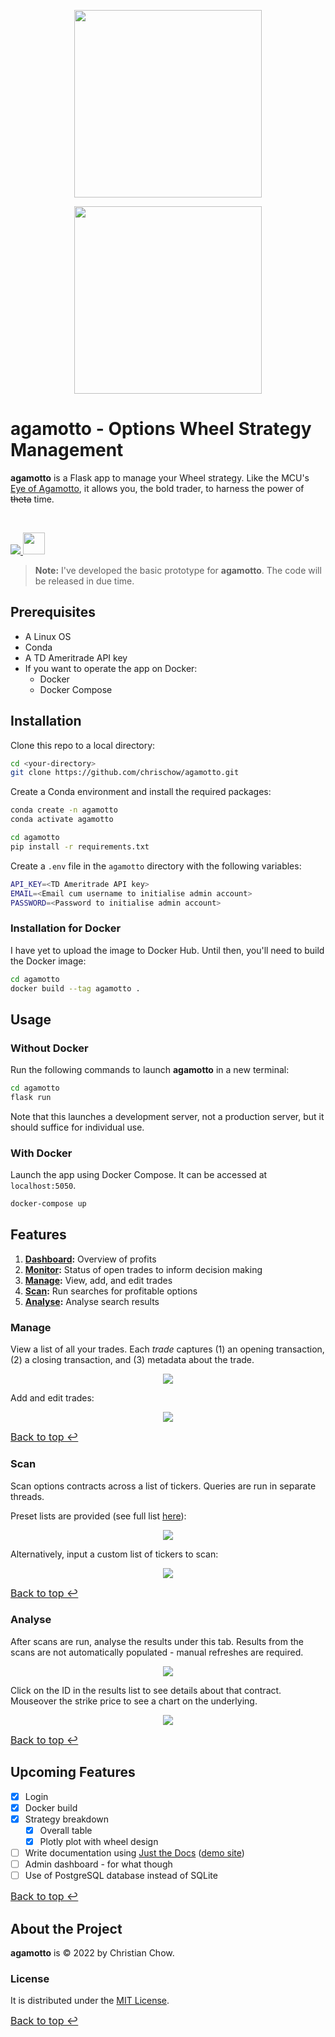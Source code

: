 <p align="center">
    <img src="project/static/img/agamotto.png" width=300>
</p>

<p align="center">
    <img src="project/static/img/agamotto_word.png" width="300">
</p>

# agamotto - Options Wheel Strategy Management
**agamotto** is a Flask app to manage your Wheel strategy. Like the MCU's [Eye of Agamotto](https://marvel.fandom.com/wiki/Eye_of_Agamotto), it allows you, the bold trader, to harness the power of ~~theta~~ time.

<br>
<p>
    <a href="https://www.python.org/">
        <img src="http://ForTheBadge.com/images/badges/made-with-python.svg">
    </a>
    <a href="https://flask.palletsprojects.com/en/2.0.x/">
        <img src="https://raw.githubusercontent.com/pallets/flask-website/master/flask_website/static/badges/powered-by-flask-s.png" height="35">
    </a>
</p>

> **Note:** I've developed the basic prototype for **agamotto**. The code will be released in due time.

## Prerequisites

- A Linux OS
- Conda
- A TD Ameritrade API key
- If you want to operate the app on Docker:
    - Docker
    - Docker Compose

## Installation
Clone this repo to a local directory:

```bash
cd <your-directory>
git clone https://github.com/chrischow/agamotto.git
```

Create a Conda environment and install the required packages:

```bash
conda create -n agamotto
conda activate agamotto

cd agamotto
pip install -r requirements.txt
```

Create a `.env` file in the `agamotto` directory with the following variables:

```bash
API_KEY=<TD Ameritrade API key>
EMAIL=<Email cum username to initialise admin account>
PASSWORD=<Password to initialise admin account>
```

### Installation for Docker
I have yet to upload the image to Docker Hub. Until then, you'll need to build the Docker image:

```bash
cd agamotto
docker build --tag agamotto .
```

## Usage

### Without Docker
Run the following commands to launch **agamotto** in a new terminal:

```bash
cd agamotto
flask run
```

Note that this launches a development server, not a production server, but it should suffice for individual use.

### With Docker
Launch the app using Docker Compose. It can be accessed at `localhost:5050`.

```bash
docker-compose up
```

<div id="features"></div>

## Features
1. **[Dashboard](dashboard.md):** Overview of profits
2. **[Monitor](monitor.md):** Status of open trades to inform decision making
3. **[Manage](#manage):** View, add, and edit trades
4. **[Scan](#scan):** Run searches for profitable options
5. **[Analyse](#analyse):** Analyse search results

### Manage
View a list of all your trades. Each *trade* captures (1) an opening transaction, (2) a closing transaction, and (3) metadata about the trade.

<p align="center">
    <img src="screenshots/manage-list.jpg">
</p>

Add and edit trades:

<p align="center">
    <img src="screenshots/manage-add.jpg">
</p>

<a href="#features" style="font-size: 1.0rem;">Back to top ↩</a>

<div id="scan"></div>

### Scan
Scan options contracts across a list of tickers. Queries are run in separate threads.

Preset lists are provided (see full list [here](https://github.com/chrischow/agamotto_v2/blob/main/preset_ticker_lists.md)):

<p align="center">
    <img src="screenshots/scan-preset.jpg">
</p>

Alternatively, input a custom list of tickers to scan:

<p align="center">
    <img src="screenshots/scan-custom.jpg">
</p>

<a href="#features" style="font-size: 1.0rem;">Back to top ↩</a>

<div id="analyse"></div>

### Analyse
After scans are run, analyse the results under this tab. Results from the scans are not automatically populated - manual refreshes are required.

<p align="center">
    <img src="screenshots/analyse-results.jpg">
</p>

Click on the ID in the results list to see details about that contract. Mouseover the strike price to see a chart on the underlying.

<p align="center">
    <img src="screenshots/analyse-detail.jpg">
</p>

<a href="#features" style="font-size: 1.0rem;">Back to top ↩</a>

## Upcoming Features
- [X] Login
- [X] Docker build
- [X] Strategy breakdown
    - [X] Overall table
    - [X] Plotly plot with wheel design
- [ ] Write documentation using [Just the Docs](https://github.com/pmarsceill/just-the-docs) ([demo site](https://pmarsceill.github.io/just-the-docs/))
- [ ] Admin dashboard - for what though
- [ ] Use of PostgreSQL database instead of SQLite

<a href="#features" style="font-size: 1.0rem;">Back to top ↩</a>

## About the Project
**agamotto** is © 2022 by Christian Chow.

### License
It is distributed under the [MIT License](LICENSE).

<a href="#features" style="font-size: 1.0rem;">Back to top ↩</a>